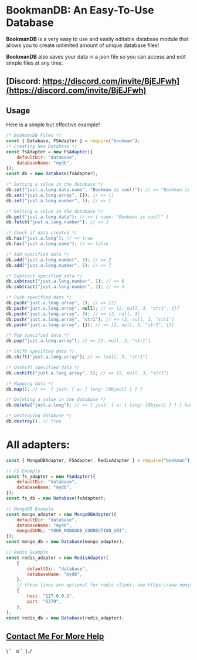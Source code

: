 # BookmanDB: An Easy-To-Use Database

<p><b>BookmanDB</b> is a very easy to use and easily editable database module that allows you to create unlimited amount of unique database files!</p>
<p><b>BookmanDB</b> also saves your data in a json file so you can access and edit simple files at any time.</p>

## <b>[Discord: https://discord.com/invite/BjEJFwh](https://discord.com/invite/BjEJFwh)</b>

## Usage

<p>Here is a simple but effective example!</p>

```js
/* BookmanDB Files */
const { Database, FSAdapter } = require("bookman");
/* Creating New Database */
const fsAdapter = new FSAdapter({
	defaultDir: "database",
	databaseName: "mydb",
});
const db = new Database(fsAdapter);

/* Setting a value in the database */
db.set("just.a.long.data.name", "Bookman is cool!"); // => "Bookman is cool!"
db.set("just.a.long.array", []); // => []
db.set("just.a.long.number", 1); // => 1

/* Getting a value in the database */
db.get("just.a.long.data"); // => { name: "Bookman is cool!" }
db.fetch("just.a.long.number"); // => 1

/* Check if data created */
db.has("just.a.long"); // => true
db.has("just.a.long.name"); // => false

/* Add specified data */
db.add("just.a.long.number", 1); // => 2
db.add("just.a.long.number", 5); // => 7

/* Subtract specified data */
db.subtract("just.a.long.number", 1); // => 6
db.subtract("just.a.long.number", 3); // => 3

/* Push specified data */
db.push("just.a.long.array", 2); // => [2]
db.push("just.a.long.array", null); // => [2, null, 3, "str1", {}]
db.push("just.a.long.array", 3); // => [2, null, 3]
db.push("just.a.long.array", "str1"); // => [2, null, 3, "str1"]
db.push("just.a.long.array", {}); // => [2, null, 3, "str1", {}]

/* Pop specified data */
db.pop("just.a.long.array"); // => [2, null, 3, "str1"]

/* Shift specified data */
db.shift("just.a.long.array"); // => [null, 3, "str1"]

/* Unshift specified data */
db.unshift("just.a.long.array", 5); // => [5, null, 3, "str1"]

/* Mapping data */
db.map(); // =>  { just: { a: { long: [Object] } } }

/* Deleting a value in the database */
db.delete("just.a.long"); // => { just: { a: { long: [Object] } } } has been deleted

/* Destroying database */
db.destroy(); // true
```

# All adapters:

```js
const { MongoDBAdapter, FSAdapter, RedisAdapter } = require("bookman");

// FS Example
const fs_adapter = new FSAdapter({
	defaultDir: "database",
	databaseName: "mydb",
});
const fs_db = new Database(fsAdapter);

// MongoDB Example
const mongo_adapter = new MongoDBAdapter({
	defaultDir: "database",
	databaseName: "mydb",
	mongodbURL: "YOUR_MONGODB_CONNECTION_URI",
});
const mongo_db = new Database(mongo_adapter);

// Redis Example
const redis_adapter = new RedisAdapter(
	{
		defaultDir: "database",
		databaseName: "mydb",
	},
	// these lines are optional for redis client, see https://www.npmjs.com/package/redis#rediscreateclient
	{
		host: "127.0.0.1",
		port: "6379",
	},
);
const redis_db = new Database(redis_adapter);
```

## [Contact Me For More Help](https://338.rocks/#contact)

\ ゜ o ゜)ノ
